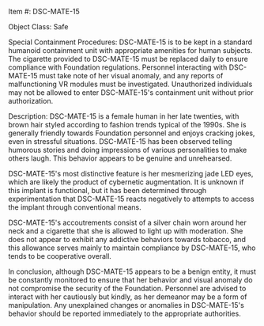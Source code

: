 Item #: DSC-MATE-15

Object Class: Safe

Special Containment Procedures: DSC-MATE-15 is to be kept in a standard humanoid containment unit with appropriate amenities for human subjects. The cigarette provided to DSC-MATE-15 must be replaced daily to ensure compliance with Foundation regulations. Personnel interacting with DSC-MATE-15 must take note of her visual anomaly, and any reports of malfunctioning VR modules must be investigated. Unauthorized individuals may not be allowed to enter DSC-MATE-15's containment unit without prior authorization.

Description: DSC-MATE-15 is a female human in her late twenties, with brown hair styled according to fashion trends typical of the 1990s. She is generally friendly towards Foundation personnel and enjoys cracking jokes, even in stressful situations. DSC-MATE-15 has been observed telling humorous stories and doing impressions of various personalities to make others laugh. This behavior appears to be genuine and unrehearsed.

DSC-MATE-15's most distinctive feature is her mesmerizing jade LED eyes, which are likely the product of cybernetic augmentation. It is unknown if this implant is functional, but it has been determined through experimentation that DSC-MATE-15 reacts negatively to attempts to access the implant through conventional means.

DSC-MATE-15's accoutrements consist of a silver chain worn around her neck and a cigarette that she is allowed to light up with moderation. She does not appear to exhibit any addictive behaviors towards tobacco, and this allowance serves mainly to maintain compliance by DSC-MATE-15, who tends to be cooperative overall.

In conclusion, although DSC-MATE-15 appears to be a benign entity, it must be constantly monitored to ensure that her behavior and visual anomaly do not compromise the security of the Foundation. Personnel are advised to interact with her cautiously but kindly, as her demeanor may be a form of manipulation. Any unexplained changes or anomalies in DSC-MATE-15's behavior should be reported immediately to the appropriate authorities.